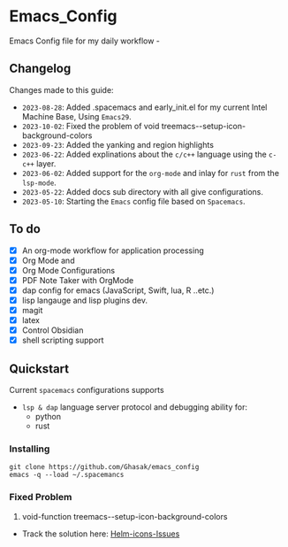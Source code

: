 # Emacs_Config

Emacs Config file for my daily workflow -

## Changelog

Changes made to this guide:

- `2023-08-28`: Added .spacemacs and early_init.el for my current Intel Machine Base, Using `Emacs29`.
- `2023-10-02`: Fixed the problem of void treemacs--setup-icon-background-colors
- `2023-09-23`: Added the yanking and region highlights
- `2023-06-22`: Added explinations about the `c/c++` language using the `c-c++` layer.
- `2023-06-02`: Added support for the `org-mode` and inlay for `rust` from the `lsp-mode`.
- `2023-05-22`: Added docs sub directory with all give configurations.
- `2023-05-10`: Starting the `Emacs` config file based on `Spacemacs`.

## To do

- [x] An org-mode workflow for application processing
- [x] Org Mode and
- [x] Org Mode Configurations
- [x] PDF Note Taker with OrgMode
- [x] dap config for emacs (JavaScript, Swift, lua, R ..etc.)
- [x] lisp langauge and lisp plugins dev.
- [x] magit
- [x] latex
- [x] Control Obsidian
- [x] shell scripting support

## Quickstart

Current `spacemacs` configurations supports

- `lsp & dap` language server protocol and debugging ability for:
  - python
  - rust

### Installing

```shell
git clone https://github.com/Ghasak/emacs_config
emacs -q --load ~/.spacemancs
```

### Fixed Problem

1. void-function treemacs--setup-icon-background-colors

- Track the solution here: [Helm-icons-Issues](https://github.com/yyoncho/helm-icons/issues/23)
